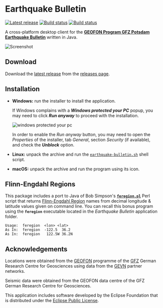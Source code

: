 Earthquake Bulletin
===================

[![Latest release](https://img.shields.io/github/release/Albertus82/EarthquakeBulletin.svg)](https://github.com/Albertus82/EarthquakeBulletin/releases/latest)
[![Build status](https://travis-ci.org/Albertus82/EarthquakeBulletin.svg?branch=master)](https://travis-ci.org/Albertus82/EarthquakeBulletin)
[![Build status](https://ci.appveyor.com/api/projects/status/github/Albertus82/EarthquakeBulletin?branch=master&svg=true)](https://ci.appveyor.com/project/Albertus82/EarthquakeBulletin)

A cross-platform desktop client for the [**GEOFON Program GFZ Potsdam Earthquake Bulletin**](http://geofon.gfz-potsdam.de/eqinfo/list.php) written in Java.

![Screenshot](https://user-images.githubusercontent.com/8672431/28755268-208fa9be-7557-11e7-9f69-ef70c9f38027.png)

## Download

Download the [latest release](https://github.com/Albertus82/EarthquakeBulletin/releases/latest) from the [releases page](https://github.com/Albertus82/EarthquakeBulletin/releases).

## Installation

* **Windows:** run the installer to install the application.

  If Windows complains with a ***Windows protected your PC*** popup, you may need to click ***Run anyway*** to proceed with the installation.

  ![windows protected your pc](https://user-images.githubusercontent.com/8672431/31048995-7145b034-a62a-11e7-860b-c477237145ce.png)

  In order to enable the *Run anyway* button, you may need to open the *Properties* of the installer, tab *General*, section *Security* (if available), and check the ***Unblock*** option.
* **Linux:** unpack the archive and run the [`earthquake-bulletin.sh`](src/main/scripts/earthquake-bulletin.sh) shell script.
* **macOS:** unpack the archive and run the program using its icon.

## Flinn-Engdahl Regions

This package includes a port to Java of Bob Simpson's [**`feregion.pl`**](https://goo.gl/1BVgMx) Perl script that returns [Flinn-Engdahl Region](https://earthquake.usgs.gov/learn/topics/flinn_engdahl.php) names from decimal longitude & latitude values given on command line. You can recall this bonus program using the **`feregion`** executable located in the *Earthquake Bulletin* application folder.
```
Usage:  feregion  <lon> <lat>
As In:  feregion  -122.5  36.2
As In:  feregion   122.5W 36.2N
```

## Acknowledgements

Locations were obtained from the [GEOFON](http://geofon.gfz-potsdam.de) programme of the [GFZ](http://www.gfz-potsdam.de) German Research Centre for Geosciences using data from the [GEVN](http://geofon.gfz-potsdam.de/eqinfo/gevn/) partner networks.

Seismic data were obtained from the GEOFON data centre of the GFZ German Research Centre for Geosciences.

This application includes software developed by the Eclipse Foundation that is distributed under the [Eclipse Public License](https://eclipse.org/org/documents/epl-v10.php).
